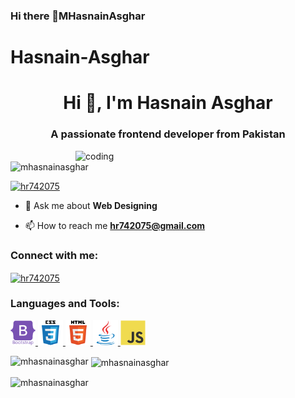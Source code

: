 ### Hi there 👋MHasnainAsghar

# Hasnain-Asghar
<h1 align="center">Hi 👋, I'm Hasnain Asghar</h1>
<h3 align="center">A passionate frontend developer from Pakistan</h3>
<img align="right" alt="coding" width="400" src="https://cdn.dribbble.com/users/1162077/screenshots/3848914/programmer.gif"

<p align="left"> <img src="https://komarev.com/ghpvc/?username=mhasnainasghar&label=Profile%20views&color=0e75b6&style=flat" alt="mhasnainasghar" /> </p>

<p align="left"> <a href="https://twitter.com/hr742075" target="blank"><img src="https://img.shields.io/twitter/follow/hr742075?logo=twitter&style=for-the-badge" alt="hr742075" /></a> </p>

- 💬 Ask me about **Web Designing**

- 📫 How to reach me **hr742075@gmail.com**

<h3 align="left">Connect with me:</h3>
<p align="left">
<a href="https://twitter.com/hr742075" target="blank"><img align="center" src="https://raw.githubusercontent.com/rahuldkjain/github-profile-readme-generator/master/src/images/icons/Social/twitter.svg" alt="hr742075" height="30" width="40" /></a>
</p>

<h3 align="left">Languages and Tools:</h3>
<p align="left"> <a href="https://getbootstrap.com" target="_blank" rel="noreferrer"> <img src="https://raw.githubusercontent.com/devicons/devicon/master/icons/bootstrap/bootstrap-plain-wordmark.svg" alt="bootstrap" width="40" height="40"/> </a> <a href="https://www.w3schools.com/css/" target="_blank" rel="noreferrer"> <img src="https://raw.githubusercontent.com/devicons/devicon/master/icons/css3/css3-original-wordmark.svg" alt="css3" width="40" height="40"/> </a> <a href="https://www.w3.org/html/" target="_blank" rel="noreferrer"> <img src="https://raw.githubusercontent.com/devicons/devicon/master/icons/html5/html5-original-wordmark.svg" alt="html5" width="40" height="40"/> </a> <a href="https://www.java.com" target="_blank" rel="noreferrer"> <img src="https://raw.githubusercontent.com/devicons/devicon/master/icons/java/java-original.svg" alt="java" width="40" height="40"/> </a> <a href="https://developer.mozilla.org/en-US/docs/Web/JavaScript" target="_blank" rel="noreferrer"> <img src="https://raw.githubusercontent.com/devicons/devicon/master/icons/javascript/javascript-original.svg" alt="javascript" width="40" height="40"/> </a> </p>

<p><img align="left" src="https://github-readme-stats.vercel.app/api/top-langs?username=mhasnainasghar&show_icons=true&locale=en&layout=compact" alt="mhasnainasghar" /></p>

<p>&nbsp;<img align="center" src="https://github-readme-stats.vercel.app/api?username=mhasnainasghar&show_icons=true&locale=en" alt="mhasnainasghar" /></p>

<p><img align="center" src="https://github-readme-streak-stats.herokuapp.com/?user=mhasnainasghar&" alt="mhasnainasghar" /></p>
